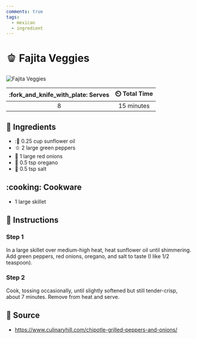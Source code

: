 ```yaml
---
comments: true
tags:
  - mexican
  - ingredient
---
```

# :bell_pepper: Fajita Veggies

![Fajita Veggies](../assets/images/fajita-veggies.jpg)

| :fork_and_knife_with_plate: Serves | :timer_clock: Total Time |
|:----------------------------------:|:-----------------------: |
| 8 | 15 minutes |

## :salt: Ingredients

- ::sunflower: 0.25 cup sunflower oil
- :bell_pepper: 2 large green peppers
- :onion: 1 large red onions
- :herb: 0.5 tsp oregano
- :salt: 0.5 tsp salt

## :cooking: Cookware

- 1 large skillet

## :pencil: Instructions

### Step 1

In a large skillet over medium-high heat, heat sunflower oil until shimmering. Add green peppers, red onions, oregano,
and salt to taste (I like 1/2 teaspoon).

### Step 2

Cook, tossing occasionally, until slightly softened but still tender-crisp, about 7 minutes. Remove from heat and serve.

## :link: Source

- <https://www.culinaryhill.com/chipotle-grilled-peppers-and-onions/>
